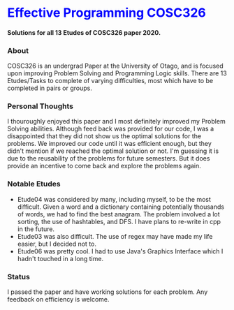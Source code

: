 # <span style="color:blue">Effective Programming COSC326</span>
#### Solutions for all 13 Etudes of COSC326 paper 2020.
### About
COSC326 is an undergrad Paper at the University of Otago, and is focused upon improving Problem Solving 
and Programming Logic skills. There are 13 Etudes/Tasks to complete of varying difficulties, most which 
have to be completed in pairs or groups.
### Personal Thoughts
I thouroughly enjoyed this paper and I most definitely improved my Problem Solving abilities.
Although feed back was provided for our code, I was a disappointed that they did not show us the optimal 
solutions for the problems. We improved our code until it was efficient enough, but they didn't mention if
we reached the optimal solution or not. I'm guessing it is due to the reusability of the problems for
future semesters. But it does provide an incentive to come back and explore the problems again.
### Notable Etudes
* Etude04 was considered by many, including myself, to be the most difficult. 
Given a word and a dictionary containing potentially thousands of words, we had to find the best anagram.
The problem involved a lot sorting, the use of hashtables, and DFS. I have plans to re-write in cpp
in the future.
* Etude03 was also difficult. The use of regex may have made my life easier, but I decided not to.
* Etude06 was pretty cool. I had to use Java's Graphics Interface which I hadn't touched in a long time.
### Status
I passed the paper and have working solutions for each problem. Any feedback on efficiency is welcome.
